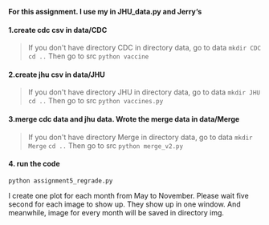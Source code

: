 **For this assignment. I use my in JHU_data.py and Jerry‘s**

#### 1.create cdc csv in data/CDC
>If you don't have directory CDC in directory data, go to data
`mkdir CDC`
`cd ..`
Then go to src
`python vaccine`

#### 2.create jhu csv in data/JHU
>If you don't have directory JHU in directory data, go to  data
`mkdir JHU`
`cd ..`
Then go to src
`python vaccines.py`

#### 3.merge cdc data and jhu data. Wrote the merge data in data/Merge
>If you don't have directory Merge in directory data, go to  data
`mkdir Merge`
`cd ..`
Then go to src
`python merge_v2.py`

#### 4. run the code 
`python assignment5_regrade.py`

I  create one plot for each month from May to November. Please wait five second for each image to show up. They show up in one window. And meanwhile, image for every month will be saved in directory img.